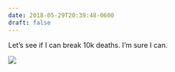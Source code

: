 ```yaml
---
date: 2018-05-29T20:39:48-0600
draft: false
---
```




Let’s see if I can break 10k deaths. I’m sure I can.

![](/images/2018/cf9c9172f6.jpg)



